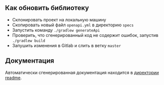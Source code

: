 ## Как обновить библиотеку

* Склонировать проект на локальную машину
* Скопировать новый файл `openapi.yml` в директорию `specs`
* Запустить команду `./gradlew generateApi`
* Проверить, что сгенерированный код не содержит ошибок, запустив `./gradlew build`
* Запушить изменения в Gitlab и слить в ветку `master`

## Документация

Автоматически сгенерированная документация находится в [директории readme](readme/README.md).
